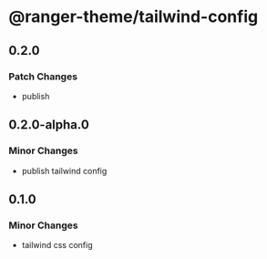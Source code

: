 # @ranger-theme/tailwind-config

## 0.2.0

### Patch Changes

- publish

## 0.2.0-alpha.0

### Minor Changes

- publish tailwind config

## 0.1.0

### Minor Changes

- tailwind css config
